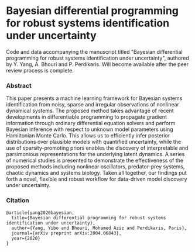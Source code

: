# Bayesian differential programming for robust systems identification under uncertainty

Code and data accompanying the manuscript titled "Bayesian differential programming for robust systems identification under uncertainty", authored by Y. Yang, A. Bhouri and P. Perdikaris. Will become available after the peer review process is complete.

### Abstract

This paper presents a machine learning framework for Bayesian systems identification from noisy, sparse and irregular observations of nonlinear dynamical systems. The proposed method takes advantage of recent developments in differentiable programming to propagate gradient information through ordinary differential equation solvers and perform Bayesian inference with respect to unknown model parameters using Hamiltonian Monte Carlo. This allows us to efficiently infer posterior distributions over plausible models with quantified uncertainty, while the use of sparsity-promoting priors enables the discovery of interpretable and parsimonious representations for the underlying latent dynamics. A series of numerical studies is presented to demonstrate the effectiveness of the proposed methods including nonlinear oscillators, predator-prey systems, chaotic dynamics and systems biology. Taken all together, our  findings put forth a novel, flexible and robust workflow for data-driven model discovery under uncertainty.

### Citation

    @article{yang2020bayesian,
      title={Bayesian differential programming for robust systems identification under uncertainty},
      author={Yang, Yibo and Bhouri, Mohamed Aziz and Perdikaris, Paris},
      journal={arXiv preprint arXiv:2004.06843},
      year={2020}
    }
